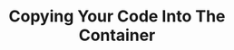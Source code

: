 ---
title: "Copying Your Code Into The Container"
chapter: true
weight: 3
description: We will start by setting up your AWS account to develop robot applications with AWS RoboMaker. 
---